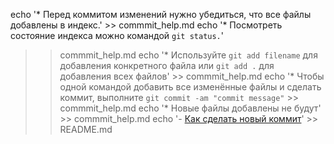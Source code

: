 echo '* Перед коммитом изменений нужно убедиться, что все файлы
добавлены в индекс.' >> commmit_help.md
echo '* Посмотреть состояние индекса можно командой `git status.`'
>> commmit_help.md
echo '* Используйте `git add filename` для добавления конкретного
файла или `git add .` для добавления всех файлов' >>
commmit_help.md
echo '* Чтобы одной командой добавить все изменённые файлы и
сделать коммит, выполните `git commit -am "commit message"` >>
commmit_help.md
echo '* Новые файлы добавлены не будут' >> commmit_help.md
echo '- [Как сделать новый коммит](./commmit_help.md)' >>
README.md
